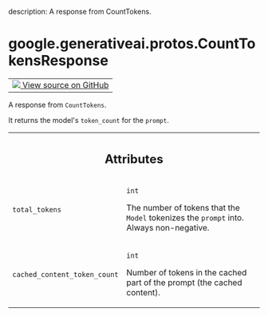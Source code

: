 description: A response from CountTokens.

<div itemscope itemtype="http://developers.google.com/ReferenceObject">
<meta itemprop="name" content="google.generativeai.protos.CountTokensResponse" />
<meta itemprop="path" content="Stable" />
</div>

# google.generativeai.protos.CountTokensResponse

<!-- Insert buttons and diff -->

<table class="tfo-notebook-buttons tfo-api nocontent">
<td>
  <a target="_blank" href="https://github.com/googleapis/google-cloud-python/tree/main/packages/google-ai-generativelanguage/google/ai/generativelanguage_v1beta/types/generative_service.py#L1589-L1610">
    <img src="https://www.tensorflow.org/images/GitHub-Mark-32px.png" />
    View source on GitHub
  </a>
</td>
</table>



A response from ``CountTokens``.

<!-- Placeholder for "Used in" -->

It returns the model's ``token_count`` for the ``prompt``.



<!-- Tabular view -->
 <table class="responsive fixed orange">
<colgroup><col width="214px"><col></colgroup>
<tr><th colspan="2"><h2 class="add-link">Attributes</h2></th></tr>

<tr>
<td>

`total_tokens`<a id="total_tokens"></a>

</td>
<td>

`int`

The number of tokens that the ``Model`` tokenizes the
``prompt`` into. Always non-negative.

</td>
</tr><tr>
<td>

`cached_content_token_count`<a id="cached_content_token_count"></a>

</td>
<td>

`int`

Number of tokens in the cached part of the
prompt (the cached content).

</td>
</tr>
</table>



